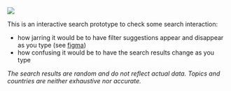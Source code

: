 <img src="https://github.com/user-attachments/assets/5ed0fa2f-6788-4cf6-bdf6-8fa7acbab3a0">

This is an interactive search prototype to check some search interaction:

- how jarring it would be to have filter suggestions appear and disappear as you type (see <a
                  href="https://www.figma.com/board/WAEixjqYsOJ3ztqTrBNXc5/R%26D-Search?node-id=409-2291&t=0SUzo3D5FdTS5lca-0"
                  target="_blank"
                  rel="noopener noreferrer"
                  >
  figma</a>)
- how confusing it would be to have the search results change as you type

_The search results are random and do not reflect actual data. Topics and countries are neither exhaustive nor accurate._
